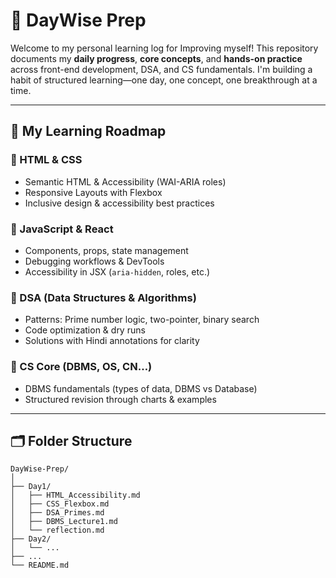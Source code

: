 # 🌟 DayWise Prep

Welcome to my personal learning log for Improving myself! This repository documents my **daily progress**, **core concepts**, and **hands-on practice** across front-end development, DSA, and CS fundamentals. I'm building a habit of structured learning—one day, one concept, one breakthrough at a time.

---

## 🧭 My Learning Roadmap

### 🔹 HTML & CSS
- Semantic HTML & Accessibility (WAI-ARIA roles)
- Responsive Layouts with Flexbox
- Inclusive design & accessibility best practices

### 🔹 JavaScript & React
- Components, props, state management
- Debugging workflows & DevTools
- Accessibility in JSX (`aria-hidden`, roles, etc.)

### 🔹 DSA (Data Structures & Algorithms)
- Patterns: Prime number logic, two-pointer, binary search
- Code optimization & dry runs
- Solutions with Hindi annotations for clarity

### 🔹 CS Core (DBMS, OS, CN…)
- DBMS fundamentals (types of data, DBMS vs Database)
- Structured revision through charts & examples

---

## 🗂️ Folder Structure

```text
DayWise-Prep/
│
├── Day1/
│   ├── HTML_Accessibility.md
│   ├── CSS_Flexbox.md
│   ├── DSA_Primes.md
│   ├── DBMS_Lecture1.md
│   └── reflection.md
├── Day2/
│   └── ...
├── ...
└── README.md

